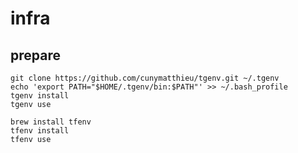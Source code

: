# infra

## prepare

```
git clone https://github.com/cunymatthieu/tgenv.git ~/.tgenv
echo 'export PATH="$HOME/.tgenv/bin:$PATH"' >> ~/.bash_profile
tgenv install
tgenv use
```

```
brew install tfenv
tfenv install
tfenv use
```
